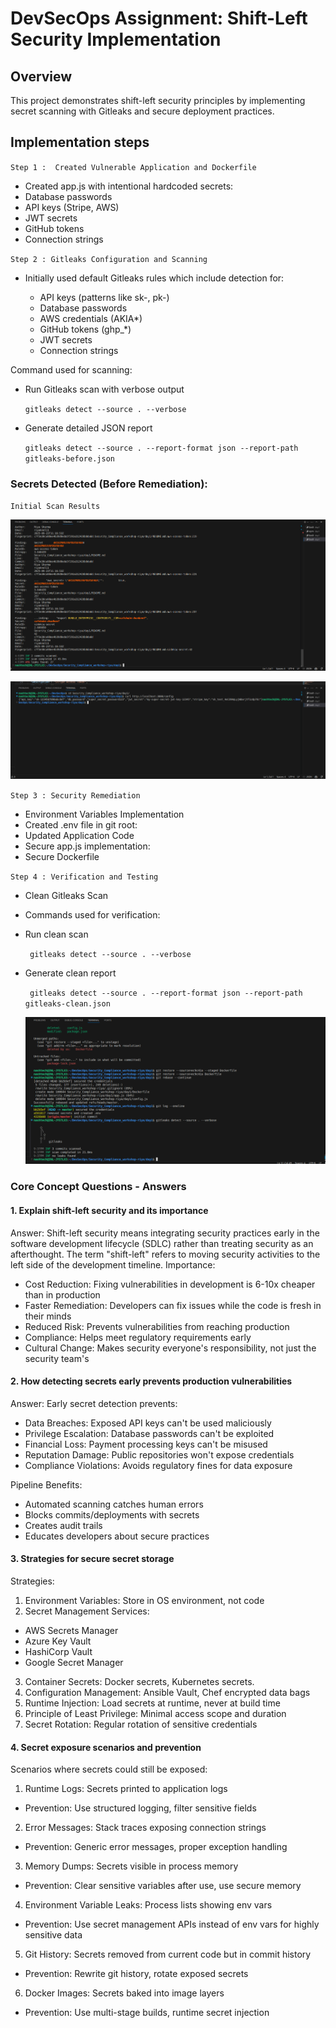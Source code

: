 # DevSecOps Assignment: Shift-Left Security Implementation

## Overview
This project demonstrates shift-left security principles by implementing secret scanning with Gitleaks and secure deployment practices.


## Implementation steps

` Step 1 :  Created Vulnerable Application and Dockerfile `

- Created app.js with intentional hardcoded secrets:
- Database passwords
- API keys (Stripe, AWS)
- JWT secrets
- GitHub tokens
- Connection strings

` Step 2 : Gitleaks Configuration and Scanning `
- Initially used default Gitleaks rules which include detection for:

    - API keys (patterns like sk-, pk-)
    - Database passwords
    - AWS credentials (AKIA*)
    - GitHub tokens (ghp_*)
    - JWT secrets
    - Connection strings

Command used for scanning:

- Run Gitleaks scan with verbose output

    `` gitleaks detect --source . --verbose ``

- Generate detailed JSON report

    `` gitleaks detect --source . --report-format json --report-path gitleaks-before.json ``


### Secrets Detected (Before Remediation):

` Initial Scan Results `

![alt text](screenshots/gitleaks.png)

![alt text](screenshots/vulnerable_endpoint.png)



` Step 3 : Security Remediation `

- Environment Variables Implementation
- Created .env file in git root:
- Updated Application Code
- Secure app.js implementation:
- Secure Dockerfile


` Step 4 : Verification and Testing `
- Clean Gitleaks Scan
- Commands used for verification:

 - Run clean scan

    ` gitleaks detect --source . --verbose`

- Generate clean report

    ` gitleaks detect --source . --report-format json --report-path gitleaks-clean.json`

    ![alt text](<screenshots/cleared_gitleaks.png>)






### Core Concept Questions - Answers
#### 1. Explain shift-left security and its importance
Answer:
Shift-left security means integrating security practices early in the software development lifecycle (SDLC) rather than treating security as an afterthought. The term "shift-left" refers to moving security activities to the left side of the development timeline.
Importance:

- Cost Reduction: Fixing vulnerabilities in development is 6-10x cheaper than in production
- Faster Remediation: Developers can fix issues while the code is fresh in their minds
- Reduced Risk: Prevents vulnerabilities from reaching production
- Compliance: Helps meet regulatory requirements early
- Cultural Change: Makes security everyone's responsibility, not just the security team's

#### 2. How detecting secrets early prevents production vulnerabilities
Answer:
Early secret detection prevents:

- Data Breaches: Exposed API keys can't be used maliciously
- Privilege Escalation: Database passwords can't be exploited
- Financial Loss: Payment processing keys can't be misused
- Reputation Damage: Public repositories won't expose credentials
- Compliance Violations: Avoids regulatory fines for data exposure

Pipeline Benefits:

- Automated scanning catches human errors
- Blocks commits/deployments with secrets
- Creates audit trails
- Educates developers about secure practices

#### 3. Strategies for secure secret storage
Strategies:

1. Environment Variables: Store in OS environment, not code
2. Secret Management Services:
- AWS Secrets Manager
- Azure Key Vault
- HashiCorp Vault
- Google Secret Manager

3. Container Secrets: Docker secrets, Kubernetes secrets.
4. Configuration Management: Ansible Vault, Chef encrypted data bags
5. Runtime Injection: Load secrets at runtime, never at build time
6. Principle of Least Privilege: Minimal access scope and duration
7. Secret Rotation: Regular rotation of sensitive credentials

#### 4. Secret exposure scenarios and prevention
Scenarios where secrets could still be exposed:

1. Runtime Logs: Secrets printed to application logs

- Prevention: Use structured logging, filter sensitive fields

2. Error Messages: Stack traces exposing connection strings

- Prevention: Generic error messages, proper exception handling

3. Memory Dumps: Secrets visible in process memory

- Prevention: Clear sensitive variables after use, use secure memory

4. Environment Variable Leaks: Process lists showing env vars

- Prevention: Use secret management APIs instead of env vars for highly sensitive data

5. Git History: Secrets removed from current code but in commit history

- Prevention: Rewrite git history, rotate exposed secrets

6. Docker Images: Secrets baked into image layers

- Prevention: Use multi-stage builds, runtime secret injection